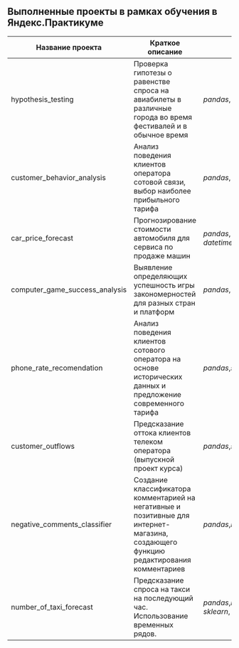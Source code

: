 ## Выполненные проекты в рамках обучения в Яндекс.Практикуме
|Название проекта|Краткое описание|Используемые библиотеки|
|--------------|--------------|--------------|
|hypothesis_testing|Проверка гипотезы о равенстве спроса на авиабилеты в различные города во время фестивалей и в обычное время| *pandas*, *matplotlib.pyplot*, *scipy*|
|customer_behavior_analysis|Анализ поведения клиентов оператора сотовой связи, выбор наиболее прибыльного тарифа| *pandas*, *matplotlib*, *numpy*|
|car_price_forecast|Прогнозирование стоимости автомобиля для сервиса по продаже машин| *pandas*, *numpy*, *sklearn*, *datetime*,*lightgbm*,*matplotlib*,*xgboost*,*catboost*,*warnings*|
|computer_game_success_analysis|Выявление определяющих успешность игры закономерностей для разных стран и платформ| *pandas*, *matplotlib*, *numpy*,*scipy*|
|phone_rate_recomendation|Анализ поведения клиентов сотового оператора на основе исторических данных и предложение современного тарифа|*pandas*,*sklearn*,*matplotlib*|
|customer_outflows|Предсказание оттока клиентов телеком оператора (выпускной проект курса)|*pandas*,*sklearn*,*matplotlib*|*os*,*pandas*,*numpy*,*matplotlib*,*sklearn*|
|negative_comments_classifier|Создание классификатора комментарией на негативные и позитивные для интернет-магазина, создающего функцию редактирования комментариев|*pandas*,*re*,*nltk*,*pymystem3*,*tqdm*,*sklearn*,*catboost*|
|number_of_taxi_forecast|Предсказание спроса на такси на последующий час. Использование временных рядов.|*pandas*,*numpy*,*datetime*, *statsmodels*, *matplotlib*, *sklearn*, *catboost*, *xgboost*, *warnings*|
